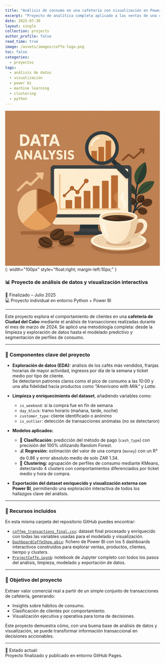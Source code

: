 ```yaml
---
title: "Análisis de consumo en una cafetería con visualización en Power BI"
excerpt: "Proyecto de analítica completa aplicado a las ventas de una cafetería. Incluye análisis exploratorio, modelos predictivos y dashboards interactivos en Power BI."
date: 2025-07-30
layout: single
collection: projects
author_profile: false
read_time: true
image: /assets/images/coffe-logo.png
toc: false
categories:
  - proyectos
tags:
  - análisis de datos
  - visualización
  - power bi
  - machine learning
  - clustering
  - python
---
```


![Logo Café](/assets/images/coffe-logo.png){: width="100px" style="float:right; margin-left:10px;" }

### 📊 Proyecto de análisis de datos y visualización interactiva  
📅 Finalizado – Julio 2025  
💻 Proyecto individual en entorno Python + Power BI

---

Este proyecto explora el comportamiento de clientes en una **cafetería de Ciudad del Cabo** mediante el análisis de transacciones realizadas durante el mes de marzo de 2024. Se aplicó una metodología completa: desde la limpieza y exploración de datos hasta el modelado predictivo y segmentación de perfiles de consumo.

---

### 🧠 Componentes clave del proyecto

- **Exploración de datos (EDA):** análisis de los cafés más vendidos, franjas horarias de mayor actividad, ingresos por día de la semana y ticket medio por tipo de cliente.  
  Se detectaron patrones claros como el pico de consumo a las 10:00 y una alta fidelidad hacia productos como *"Americano with Milk"* y *Latte*.

- **Limpieza y enriquecimiento del dataset**, añadiendo variables como:
  - `is_weekend`: si la compra fue en fin de semana
  - `day_block`: tramo horario (mañana, tarde, noche)
  - `customer_type`: cliente identificado o anónimo
  - `is_outlier`: detección de transacciones anómalas (no se detectaron)

- **Modelos aplicados:**
  - 🔢 **Clasificación:** predicción del método de pago (`cash_type`) con precisión del 100% utilizando Random Forest.
  - 💰 **Regresión:** estimación del valor de una compra (`money`) con un R² de 0.86 y error absoluto medio de solo ZAR 1.34.
  - 🧩 **Clustering:** agrupación de perfiles de consumo mediante KMeans, detectando 4 clusters con comportamientos diferenciados por ticket medio y hora de compra.

- **Exportación del dataset enriquecido y visualización externa con Power BI**, permitiendo una exploración interactiva de todos los hallazgos clave del análisis.

---

### 📁 Recursos incluidos

En esta misma carpeta del repositorio GitHub puedes encontrar:

- [`coffee_transactions_final.csv`](./coffee_transactions_final.csv): dataset final procesado y enriquecido con todas las variables usadas para el modelado y visualización.
- [`DashboardCoffeShop.pbix`](./DashboardCoffeShop.pbix): fichero de Power BI con los 5 dashboards interactivos construidos para explorar ventas, productos, clientes, tiempo y clusters.
- [`ProjectCoffe.ipynb`](./ProjectCoffe.ipynb): notebook de Jupyter completo con todos los pasos del análisis, limpieza, modelado y exportación de datos.

---

### 🎯 Objetivo del proyecto

Extraer valor comercial real a partir de un simple conjunto de transacciones de cafetería, generando:
- Insights sobre hábitos de consumo.
- Clasificación de clientes por comportamiento.
- Visualización ejecutiva y operativa para toma de decisiones.

Este proyecto demuestra cómo, con una buena base de análisis de datos y visualización, se puede transformar información transaccional en decisiones accionables.

---

📌 Estado actual:  
Proyecto finalizado y publicado en entorno GitHub Pages.
